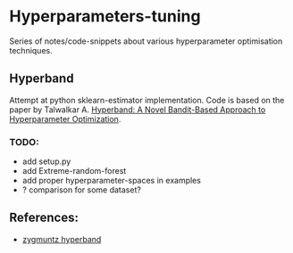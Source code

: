 # Hyperparameters-tuning
Series of notes/code-snippets about various hyperparameter optimisation techniques.

## Hyperband
Attempt at python sklearn-estimator implementation.
Code is based on the paper by Talwalkar A. [Hyperband: A Novel Bandit-Based Approach to Hyperparameter Optimization](https://arxiv.org/abs/1603.06560).

### TODO:
* add setup.py
* add Extreme-random-forest
* add proper hyperparameter-spaces in examples
* ? comparison for some dataset?
## References:
* [zygmuntz hyperband](https://github.com/zygmuntz/hyperband0)
